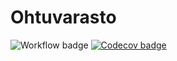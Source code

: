 # Ohtuvarasto

![Workflow badge](https://github.com/motsgar/ohtuvarasto/workflows/CI/badge.svg)
[![Codecov badge](https://codecov.io/github/motsgar/ohtuvarasto/graph/badge.svg?token=QUZPI3L9J8)](https://codecov.io/github/motsgar/ohtuvarasto)
